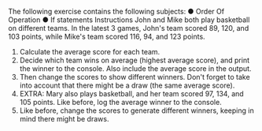 The following exercise contains the following subjects:
● Order Of Operation
● If statements
Instructions
John and Mike both play basketball on different teams. In the
latest 3 games, John's team scored 89, 120, and 103 points,
while Mike's team scored 116, 94, and 123 points.
1. Calculate the average score for each team.
2. Decide which team wins on average (highest average
score), and print the winner to the console. Also include
the average score in the output.
3. Then change the scores to show different winners. Don't
forget to take into account that there might be a draw (the
same average score).
4. EXTRA: Mary also plays basketball, and her team scored
97, 134, and 105 points. Like before, log the average
winner to the console.
5. Like before, change the scores to generate different
winners, keeping in mind there might be draws.